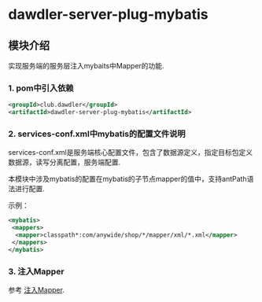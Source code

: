 # dawdler-server-plug-mybatis

## 模块介绍

实现服务端的服务层注入mybaits中Mapper的功能.

### 1. pom中引入依赖

```xml
<groupId>club.dawdler</groupId>
<artifactId>dawdler-server-plug-mybatis</artifactId>
```

### 2. services-conf.xml中mybatis的配置文件说明

services-conf.xml是服务端核心配置文件，包含了数据源定义，指定目标包定义数据源，读写分离配置，服务端配置.

本模块中涉及mybatis的配置在mybatis的子节点mapper的值中，支持antPath语法进行配置.

示例：

```xml
<mybatis>
 <mappers>
  <mapper>classpath*:com/anywide/shop/*/mapper/xml/*.xml</mapper>
 </mappers>
</mybatis>
```

### 3. 注入Mapper

参考 [注入Mapper](../dawdler-mybatis-core/README.md#2-注入mapper).
